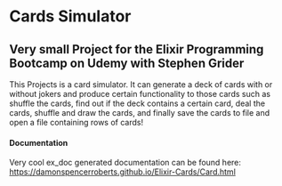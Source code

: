 # Cards Simulator

## Very small Project for the Elixir Programming Bootcamp on Udemy with Stephen Grider

This Projects is a card simulator. It can generate a deck of cards with or without jokers and produce certain functionality to those cards such as shuffle the cards, find out if the deck contains a certain card, deal the cards, shuffle and draw the cards, and finally save the cards to file and open a file containing rows of cards!

#### Documentation

Very cool ex_doc generated documentation can be found here: https://damonspencerroberts.github.io/Elixir-Cards/Card.html
